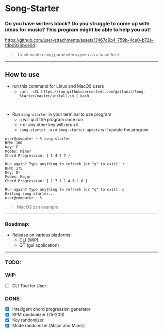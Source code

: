# Song-Starter

### Do you have writers block? Do you struggle to come up with ideas for music? This program might be able to help you out!

https://github.com/user-attachments/assets/3467c9b4-759b-4ce0-b72a-fdbd926bce0d

> Track made using parameters given as a base for it

---
## How to use
- run this command for Linux and MacOS users
  - ```curl -sSL https://raw.githubusercontent.com/gatlanit/Song-Starter/master/install.sh | bash```

<br>

- Run ```song-starter``` in your terminal to use program
  - ```q``` will quit the program once run
  - ```r``` or any other key will rerun it
  - ```song-starter -u``` or ```song-starter update``` will update the program

```
user@computer ~ % song-starter
BPM: 160
Key: F
Modes: Minor
Chord Progression: { 1 4 6 7 }

Run again? Type anything to refresh (or "q" to exit): r
BPM: 175
Key: D♯
Modes: Major
Chord Progression: { 1 7 1 1 4 6 1 6 }

Run again? Type anything to refresh (or "q" to exit): q
Exiting song starter...
user@computer ~ %
```
> MacOS zsh example
---
### Roadmap:
  - Release on various platforms:
    - CLI (WIP)
    - QT (gui application)

---

### TODO:

### WIP:
  - [ ] CLI Tool for User

### DONE:
  - [x] Intelligent chord progression generator
  - [x] BPM randomizer (75-200)
  - [x] Key randomizer
  - [x] Mode randomizer (Major and Minor)
